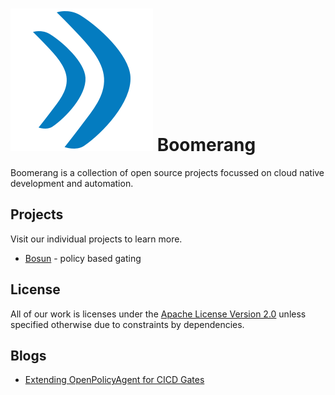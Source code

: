 # ![logo](./assets/favicon.png) Boomerang

Boomerang is a collection of open source projects focussed on cloud native development and automation.

## Projects

Visit our individual projects to learn more.

- [Bosun](./content/bosun.md) - policy based gating

## License

All of our work is licenses under the [Apache License Version 2.0](LICENSE) unless specified otherwise due to constraints by dependencies.

## Blogs

- [Extending OpenPolicyAgent for CICD Gates](https://medium.com/ibm-cloud/extending-openpolicyagent-for-cicd-gates-3a260852d626)
